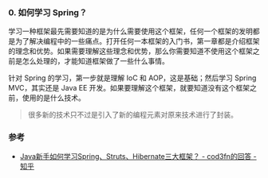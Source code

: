### 0. 如何学习 Spring？

学习一种框架最先需要知道的是为什么需要使用这个框架，任何一个框架的发明都是为了解决编程中的一些痛点。打开任何一本框架的入门书，第一章都是介绍框架的理念和优势。如果需要理解这些理念和优势，那么你需要知道不使用这个框架之前是怎么处理的，才能知道框架做了一些什么事情。

针对 Spring 的学习，第一步就是理解 IoC 和 AOP，这是基础；然后学习 Spring MVC，其实还是 Java EE 开发。如果要理解这个框架，就要知道没有这个框架之前，使用的是什么技术。

> 很多新的技术只不过是引入了新的编程元素对原来技术进行了封装。









### 参考

- [Java新手如何学习Spring、Struts、Hibernate三大框架？ - cod3fn的回答 - 知乎](https://www.zhihu.com/question/21142149/answer/52383396)